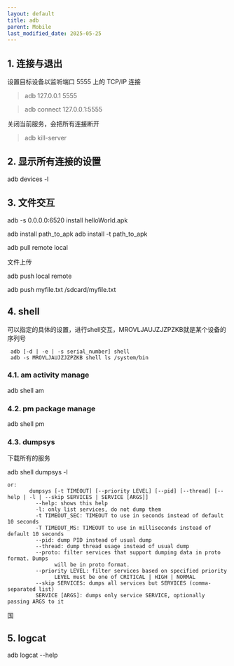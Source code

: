 ```yaml
---
layout: default
title: adb
parent: Mobile
last_modified_date: 2025-05-25
---
```


## 1. 连接与退出

设置目标设备以监听端口 5555 上的 TCP/IP 连接

> adb 127.0.0.1 5555

> adb connect 127.0.0.1:5555

关闭当前服务，会把所有连接断开

> adb kill-server

## 2. 显示所有连接的设置

adb devices -l

## 3. 文件交互

adb -s 0.0.0.0:6520 install helloWorld.apk

adb install path_to_apk
adb install -t path_to_apk

adb pull remote local

文件上传

adb push local remote

adb push myfile.txt /sdcard/myfile.txt

## 4. shell

可以指定的具体的设置，进行shell交互，MROVLJAUJZJZPZKB就是某个设备的
序列号

```shell
 adb [-d | -e | -s serial_number] shell
 adb -s MROVLJAUJZJZPZKB shell ls /system/bin
```

### 4.1. am activity manage

adb shell am

### 4.2. pm package manage

adb shell pm

### 4.3. dumpsys

下载所有的服务

adb shell dumpsys -l

```shell
or:
       dumpsys [-t TIMEOUT] [--priority LEVEL] [--pid] [--thread] [--help | -l | --skip SERVICES | SERVICE [ARGS]]
         --help: shows this help
         -l: only list services, do not dump them
         -t TIMEOUT_SEC: TIMEOUT to use in seconds instead of default 10 seconds
         -T TIMEOUT_MS: TIMEOUT to use in milliseconds instead of default 10 seconds
         --pid: dump PID instead of usual dump
         --thread: dump thread usage instead of usual dump
         --proto: filter services that support dumping data in proto format. Dumps
               will be in proto format.
         --priority LEVEL: filter services based on specified priority
               LEVEL must be one of CRITICAL | HIGH | NORMAL
         --skip SERVICES: dumps all services but SERVICES (comma-separated list)
         SERVICE [ARGS]: dumps only service SERVICE, optionally passing ARGS to it

```
国
## 5. logcat

adb logcat --help

  